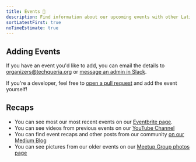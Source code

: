 ```yaml
---
title: Events 📅️
description: Find information about our upcoming events with other Latinx in Tech.
sortLatestFirst: true
noTimeEstimate: true
---
```


## Adding Events

If you have an event you'd like to add, you can email the details to [organizers@techqueria.org](mailto:organizers@techqueria.org) or [message an admin in Slack](/communities/slack/).

If you're a developer, feel free to [open a pull request](https://github.com/techqueria/website/compare) and add the event yourself!

## Recaps

- You can see most our most recent events on our [Eventbrite page](https://techqueria.eventbrite.com).
- You can see videos from previous events on our [YouTube Channel](https://www.youtube.com/channel/UCUhXR0BOgyqrS1E_Sr4PVjQ)
- You can find event recaps and other posts from our community [on our Medium Blog](https://blog.techqueria.org)
- You can see pictures from our older events on our [Meetup Group photos page](https://www.meetup.com/Latinos-in-Tech-Bay-Area/photos/)
